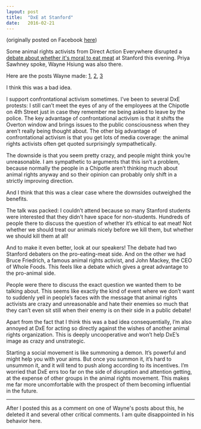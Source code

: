 ```yaml
---
layout: post
title:  "DxE at Stanford"
date:   2016-02-21
---
```


(originally posted on Facebook [here](https://www.facebook.com/endofunctor/posts/10206999785607831))

Some animal rights activists from Direct Action Everywhere disrupted a [debate about whether it's moral to eat meat](https://www.facebook.com/events/443088612559789/) at Stanford this evening. Priya Sawhney spoke, Wayne Hsiung was also there.

Here are the posts Wayne made: [1](https://www.facebook.com/wayne.hsiung/posts/10208928919644080), [2](https://www.facebook.com/wayne.hsiung/posts/10208928884803209), [3](https://www.dropbox.com/s/g8ska635vu4cazg/Screenshot%202016-02-24%2020.54.14.png?dl=0)

I think this was a bad idea.

I support confrontational activism sometimes. I’ve been to several DxE protests: I still can’t meet the eyes of any of the employees at the Chipotle on 4th Street just in case they remember me being asked to leave by the police. The key advantage of confrontational activism is that it shifts the Overton window and brings issues to the public consciousness when they aren’t really being thought about. The other big advantage of confrontational activism is that you get lots of media coverage: the animal rights activists often get quoted surprisingly sympathetically.

The downside is that you seem pretty crazy, and people might think you’re unreasonable. I am sympathetic to arguments that this isn’t a problem, because normally the people in a Chipotle aren’t thinking much about animal rights anyway and so their opinion can probably only shift in a strictly improving direction.

And I think that this was a clear case where the downsides outweighed the benefits.

The talk was packed: I couldn’t attend because so many Stanford students were interested that they didn’t have space for non-students. Hundreds of people there to discuss the question of whether it’s ethical to eat meat! Not whether we should treat our animals nicely before we kill them, but whether we should kill them at all!

And to make it even better, look at our speakers! The debate had two Stanford debaters on the pro-eating-meat side. And on the other we had Bruce Friedrich, a famous animal rights activist, and John Mackey, the CEO of Whole Foods. This feels like a debate which gives a great advantage to the pro-animal side.

People were there to discuss the exact question we wanted them to be talking about. This seems like exactly the kind of event where we don’t want to suddenly yell in people’s faces with the message that animal rights activists are crazy and unreasonable and hate their enemies so much that they can’t even sit still when their enemy is on their side in a public debate!

Apart from the fact that I think this was a bad idea consequentially, I’m also annoyed at DxE for acting so directly against the wishes of another animal rights organization. This is deeply uncooperative and won’t help DxE’s image as crazy and unstrategic.

Starting a social movement is like summoning a demon. It’s powerful and might help you with your aims. But once you summon it, it’s hard to unsummon it, and it will tend to push along according to its incentives. I’m worried that DxE errs too far on the side of disruption and attention getting, at the expense of other groups in the animal rights movement. This makes me far more uncomfortable with the prospect of them becoming influential in the future.

<hr>

After I posted this as a comment on one of Wayne's posts about this, he deleted it and several other critical comments. I am quite disappointed in his behavior here.
